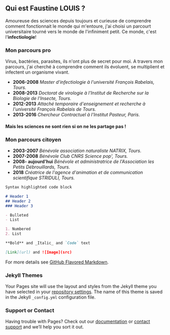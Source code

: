 ## Qui est Faustine LOUIS ?

Amoureuse des sciences depuis toujours et curieuse de comprendre comment fonctionnait le monde qui m'entoure, j'ai choisi un parcourt universitaire tourné vers le monde de l'infiniment petit. Ce monde, c'est l'**infectiologie**!  


### Mon parcours pro

Virus, bactéries, parasites, ils n'ont plus de secret pour moi. A travers mon parcours, j'ai cherché à comprendre comment ils évoluent, se multiplient et infectent un organisme vivant.

- **2006-2008** _Master d'infectiologie à l'université François Rabelais, Tours._
- **2008-2013** _Doctorat de virologie à l'Institut de Recherche sur la Biologie de l'Insecte, Tours._
- **2012-2013** _Attaché temporaire d'enseignement et recherche à l'université François Rabelais de Tours._
- **2013-2016** _Chercheur Contractuel à l'Institut Pasteur, Paris._

#### Mais les sciences ne sont rien si on ne les partage pas ! 

### Mon parcours citoyen


- **2003-2007** _Bénévole association naturaliste NATRIX, Tours._
- **2007-2008** _Bénévole Club CNRS Science pop', Tours._
- **2008- aujourd'hui** _Bénévole et administratrice de l'Association les Petits Débrouillards, Tours._
- **2018** _Créatrice de l'agence d'animation et de communication scientifique STRIDULI, Tours._


```markdown
Syntax highlighted code block

# Header 1
## Header 2
### Header 3

- Bulleted
- List

1. Numbered
2. List

**Bold** and _Italic_ and `Code` text

[Link](url) and ![Image](src)
```

For more details see [GitHub Flavored Markdown](https://guides.github.com/features/mastering-markdown/).

### Jekyll Themes

Your Pages site will use the layout and styles from the Jekyll theme you have selected in your [repository settings](https://github.com/ccbraco/BIOHAZARD/settings). The name of this theme is saved in the Jekyll `_config.yml` configuration file.

### Support or Contact

Having trouble with Pages? Check out our [documentation](https://help.github.com/categories/github-pages-basics/) or [contact support](https://github.com/contact) and we’ll help you sort it out.
